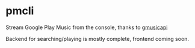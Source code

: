 # pmcli #
Stream Google Play Music from the console, thanks to [gmusicapi](https://github.com/simon-weber/gmusicapi)

Backend for searching/playing is mostly complete, frontend coming soon.
